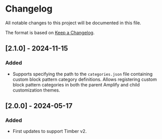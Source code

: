 # Changelog

All notable changes to this project will be documented in this file.

The format is based on [Keep a Changelog](https://keepachangelog.com/en/1.0.0/).


## [2.1.0] - 2024-11-15

### Added

- Supports specifying the path to the `categories.json` file containing custom block pattern category definitions. Allows registering custom block pattern categories in both the parent Amplify and child customization themes.


## [2.0.0] - 2024-05-17

### Added

- First updates to support Timber v2.
